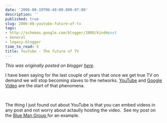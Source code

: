 ```yaml
---
date: '2006-08-19T06:48:00.000-07:00'
description: ''
published: true
slug: 2006-08-youtube-future-of-tv
tags:
- http://schemas.google.com/blogger/2008/kind#post
- General
- legacy-blogger
time_to_read: 5
title: YouTube - The future of TV
---
```


*This was originally posted on blogger [here](https://techshorts.blogspot.com/2006/08/youtube-future-of-tv.html)*.

<p>I have been saying for the last couple of years that once we get true TV on demand we will stop becoming slaves to the networks. <a href="http://www.youtube.com/">YouTube</a>&nbsp;and <a href="http://video.google.com/">Google Video</a>&nbsp;are the start of that phenomena.</p><br /><p>The thing I just found out about YouTube is that you can embed videos in any post and not worry about actaully hosting the video.&nbsp; See my post on the <a href="http://blog.ddpruitt.net/2006/08/18/blue-man-group-rocks/">Blue Man Group </a>for an example.</p>